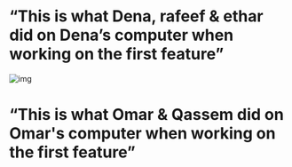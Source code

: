 # “This is what Dena, rafeef & ethar did on Dena’s computer when working on the first feature”

![img](https://i1.wp.com/littlenivi.com/wp-content/uploads/2018/12/44-Motivational-Quotes-for-Work-Success-Life-1.jpg?resize=735%2C1001&ssl=1)


# “This is what Omar & Qassem did on Omar's computer when working on the first feature”
